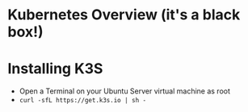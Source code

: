# Kubernetes Overview (it's a black box!)


# Installing K3S
  - Open a Terminal on your Ubuntu Server virtual machine as root
  - `curl -sfL https://get.k3s.io | sh -` 
